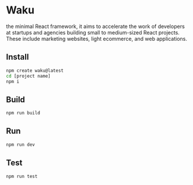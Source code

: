 # Waku

the minimal React framework, it aims to accelerate the work of developers at startups and agencies building small to medium-sized React projects. These include marketing websites, light ecommerce, and web applications.

## Install

```bash
npm create waku@latest
cd [project name]
npm i
```

## Build

```bash
npm run build
```

## Run

```bash
npm run dev
```

## Test

```bash
npm run test
```
